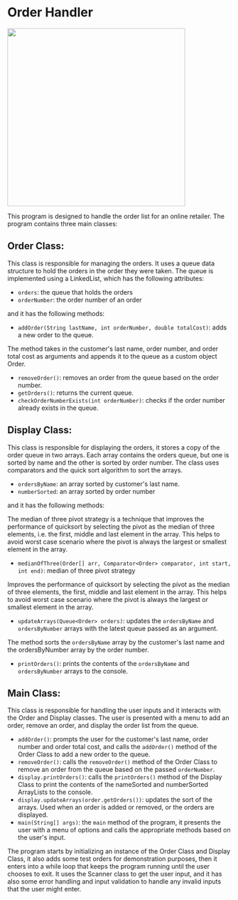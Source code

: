 # Order Handler

<img src="https://user-images.githubusercontent.com/108101472/212205243-d499e1dc-e8f9-494a-bf24-83ec595425a0.jpg" width="400">

This program is designed to handle the order list for an online retailer. The program contains three main classes:

## Order Class: 

This class is responsible for managing the orders. It uses a queue data structure to hold the orders in the order they were taken. The queue is implemented using a LinkedList, which has the following attributes:

  * `orders`: the queue that holds the orders
  * `orderNumber`: the order number of an order

and it has the following methods:

  * `addOrder(String lastName, int orderNumber, double totalCost)`: adds a new order to the queue. 
  
  The method takes in the customer's last name, order number, and order total cost as arguments and appends it to the queue as a custom object Order.
  
  * `removeOrder()`: removes an order from the queue based on the order number.
  * `getOrders()`: returns the current queue.
  * `checkOrderNumberExists(int orderNumber)`: checks if the order number already exists in the queue.

## Display Class: 

This class is responsible for displaying the orders, it stores a copy of the order queue in two arrays. Each array contains the orders queue, but one is sorted by name and the other is sorted by order number. The class uses comparators and the quick sort algorithm to sort the arrays.

  * `ordersByName`: an array sorted by customer's last name.
  * `numberSorted`: an array sorted by order number
  
and it has the following methods:

The median of three pivot strategy is a technique that improves the performance of quicksort by selecting the pivot as the median of three elements, i.e. the first, middle and last element in the array. This helps to avoid worst case scenario where the pivot is always the largest or smallest element in the array.

  * `medianOfThree(Order[] arr, Comparator<Order> comparator, int start, int end)`: median of three pivot strategy
  
Improves the performance of quicksort by selecting the pivot as the median of three elements, the first, middle and last element in the array. This helps to avoid worst case scenario where the pivot is always the largest or smallest element in the array.

  * `updateArrays(Queue<Order> orders)`: updates the `ordersByName` and `ordersByNumber` arrays with the latest queue passed as an argument. 
  
  The method sorts the `ordersByName` array by the customer's last name and the ordersByNumber array by the order number.
  
  * `printOrders()`: prints the contents of the `ordersByName` and `ordersByNumber` arrays to the console.
  
## Main Class: 

This class is responsible for handling the user inputs and it interacts with the Order and Display classes. The user is presented with a menu to add an order, remove an order, and display the order list from the queue.

  * `addOrder()`: prompts the user for the customer's last name, order number and order total cost, and calls the `addOrder()` method of the Order Class to add a new order to the queue.
  * `removeOrder()`: calls the `removeOrder()` method of the Order Class to remove an order from the queue based on the passed `orderNumber`.
  * `display.printOrders()`: calls the `printOrders()` method of the Display Class to print the contents of the nameSorted and numberSorted ArrayLists to the console.
  * `display.updateArrays(order.getOrders())`: updates the sort of the arrays. Used when an order is added or removed, or the orders are displayed.
  * `main(String[] args)`: the `main` method of the program, it presents the user with a menu of options and calls the appropriate methods based on the user's input.

The program starts by initializing an instance of the Order Class and Display Class, it also adds some test orders for demonstration purposes, then it enters into a while loop that keeps the program running until the user chooses to exit. It uses the Scanner class to get the user input, and it has also some error handling and input validation to handle any invalid inputs that the user might enter.
